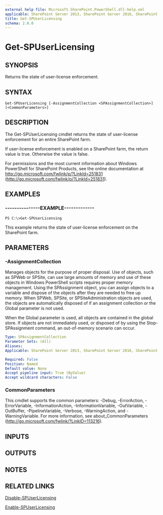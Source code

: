 ```yaml
---
external help file: Microsoft.SharePoint.PowerShell.dll-help.xml
applicable: SharePoint Server 2013, SharePoint Server 2016, SharePoint Server 2019
title: Get-SPUserLicensing
schema: 2.0.0
---
```


# Get-SPUserLicensing

## SYNOPSIS

Returns the state of user-license enforcement.



## SYNTAX

```
Get-SPUserLicensing [-AssignmentCollection <SPAssignmentCollection>] [<CommonParameters>]
```

## DESCRIPTION
The Get-SPUserLicensing cmdlet returns the state of user-license enforcement for an entire SharePoint farm.

If user-license enforcement is enabled on a SharePoint farm, the return value is true.
Otherwise the value is false.

For permissions and the most current information about Windows PowerShell for SharePoint Products, see the online documentation at http://go.microsoft.com/fwlink/p/?LinkId=251831 (http://go.microsoft.com/fwlink/p/?LinkId=251831).

## EXAMPLES

### ---------------EXAMPLE------------- 
```
PS C:\>Get-SPUserLicensing
```

This example returns the state of user-license enforcement on the SharePoint farm.

## PARAMETERS

### -AssignmentCollection
Manages objects for the purpose of proper disposal.
Use of objects, such as SPWeb or SPSite, can use large amounts of memory and use of these objects in Windows PowerShell scripts requires proper memory management.
Using the SPAssignment object, you can assign objects to a variable and dispose of the objects after they are needed to free up memory.
When SPWeb, SPSite, or SPSiteAdministration objects are used, the objects are automatically disposed of if an assignment collection or the Global parameter is not used.

When the Global parameter is used, all objects are contained in the global store.
If objects are not immediately used, or disposed of by using the Stop-SPAssignment command, an out-of-memory scenario can occur.

```yaml
Type: SPAssignmentCollection
Parameter Sets: (All)
Aliases: 
Applicable: SharePoint Server 2013, SharePoint Server 2016, SharePoint Server 2019

Required: False
Position: Named
Default value: None
Accept pipeline input: True (ByValue)
Accept wildcard characters: False
```

### CommonParameters
This cmdlet supports the common parameters: -Debug, -ErrorAction, -ErrorVariable, -InformationAction, -InformationVariable, -OutVariable, -OutBuffer, -PipelineVariable, -Verbose, -WarningAction, and -WarningVariable. For more information, see about_CommonParameters (http://go.microsoft.com/fwlink/?LinkID=113216).

## INPUTS

## OUTPUTS

## NOTES

## RELATED LINKS

[Disable-SPUserLicensing](Disable-SPUserLicensing.md)

[Enable-SPUserLicensing](Enable-SPUserLicensing.md)

